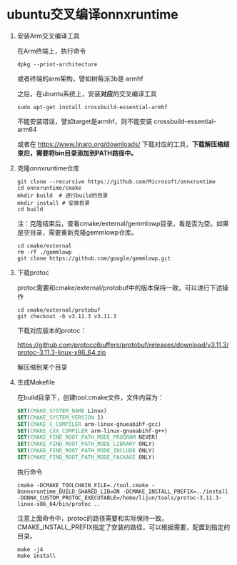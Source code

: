 # ubuntu交叉编译onnxruntime

1. 安装Arm交叉编译工具

   在Arm终端上，执行命令

   ```shell
   dpkg --print-architecture
   ```

   或者终端的arm架构，譬如树莓派3b是 armhf

   之后，在ubuntu系统上，安装**对应**的交叉编译工具

   ```shell
   sudo apt-get install crossbuild-essential-armhf
   ```

   不能安装错误，譬如target是armhf，则不能安装 crossbuild-essential-arm64

   或者在 https://www.linaro.org/downloads/ 下载对应的工具，**下载解压缩结束后，需要将bin目录添加到PATH路径中。**

2. 克隆onnxruntime仓库

   ```shell
   git clone --recursive https://github.com/Microsoft/onnxruntime
   cd onnxruntime/cmake
   mkdir build  # 进行build的目录
   mkdir install # 安装目录
   cd build
   ```

   注：克隆结束后，查看cmake/external/gemmlowp目录，看是否为空。如果是空目录，需要重新克隆gemmlowp仓库。

   ```shell
   cd cmake/external
   rm -rf ./gemmlowp
   git clone https://github.com/google/gemmlowp.git
   ```

3. 下载protoc

   protoc需要和cmake/external/protobuf中的版本保持一致，可以进行下述操作

   ```shell
   cd cmake/external/protobuf
   git checkout -b v3.11.3 v3.11.3
   ```

   下载对应版本的protoc：

    https://github.com/protocolbuffers/protobuf/releases/download/v3.11.3/protoc-3.11.3-linux-x86_64.zip

   解压缩到某个目录

4. 生成Makefile

   在build目录下，创建tool.cmake文件，文件内容为：

   ```cmake
   SET(CMAKE_SYSTEM_NAME Linux)
   SET(CMAKE_SYSTEM_VERSION 1)
   SET(CMAKE_C_COMPILER arm-linux-gnueabihf-gcc)
   SET(CMAKE_CXX_COMPILER arm-linux-gnueabihf-g++)
   SET(CMAKE_FIND_ROOT_PATH_MODE_PROGRAM NEVER)
   SET(CMAKE_FIND_ROOT_PATH_MODE_LIBRARY ONLY)
   SET(CMAKE_FIND_ROOT_PATH_MODE_INCLUDE ONLY)
   SET(CMAKE_FIND_ROOT_PATH_MODE_PACKAGE ONLY)
   ```

   执行命令

   ```shell
   cmake -DCMAKE_TOOLCHAIN_FILE=./tool.cmake -Donnxruntime_BUILD_SHARED_LIB=ON -DCMAKE_INSTALL_PREFIX=../install -DONNX_CUSTOM_PROTOC_EXECUTABLE=/home/lijun/tools/protoc-3.11.3-linux-x86_64/bin/protoc ..
   ```

   注意上面命令中，protoc的路径需要和实际保持一致。CMAKE_INSTALL_PREFIX指定了安装的路径，可以根据需要，配置到指定的目录。

   ```shell
   make -j4
   make install
   ```

   